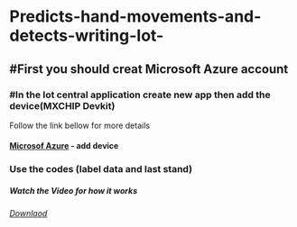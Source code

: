 # Predicts-hand-movements-and-detects-writing-Iot-

## #First you should creat Microsoft Azure account 

### #In the Iot central application create new app then add the device(MXCHIP Devkit)
Follow the link bellow for more details
#### [Microsof Azure](https://learn.microsoft.com/en-us/azure/iot-develop/quickstart-devkit-mxchip-az3166-iot-hub) - add device
### Use the codes (label data and last stand) 


##### Watch the Video for how it works
###### [Downlaod](https://github.com/Hussainhyh/Predicts-hand-movements-and-detects-writing-Iot-/blob/main/video_2023-04-16_22-49-41.mp4) 


